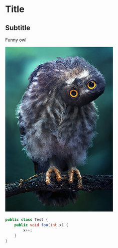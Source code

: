 # Title

## Subtitle

Funny owl

![Funny owl](funny-owl.jpg)

```java
public class Test {
    public void foo(int x) {
        x++;
    }
}
```

